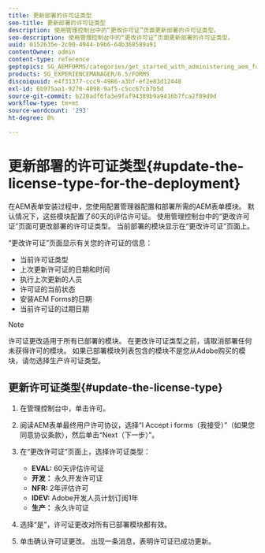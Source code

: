 ```yaml
---
title: 更新部署的许可证类型
seo-title: 更新部署的许可证类型
description: 使用管理控制台中的“更改许可证”页面更新部署的许可证类型。
seo-description: 使用管理控制台中的“更改许可证”页面更新部署的许可证类型。
uuid: 0152635e-2c00-4944-b9b6-64b368589a91
contentOwner: admin
content-type: reference
geptopics: SG_AEMFORMS/categories/get_started_with_administering_aem_forms_on_jee
products: SG_EXPERIENCEMANAGER/6.5/FORMS
discoiquuid: e4f31377-ccc9-4986-a3bf-ef2e83d12448
exl-id: 6b975aa1-9270-4098-9af5-c5cc67cb7b5d
source-git-commit: b220adf6fa3e9faf94389b9a9416b7fca2f89d9d
workflow-type: tm+mt
source-wordcount: '293'
ht-degree: 0%

---
```


# 更新部署的许可证类型{#update-the-license-type-for-the-deployment}

在AEM表单安装过程中，您使用配置管理器配置和部署所需的AEM表单模块。 默认情况下，这些模块配置了60天的评估许可证。 使用管理控制台中的“更改许可证”页面可更改部署的许可证类型。 当前部署的模块显示在“更改许可证”页面上。

“更改许可证”页面显示有关您的许可证的信息：

* 当前许可证类型
* 上次更新许可证的日期和时间
* 执行上次更新的人员
* 许可证的当前状态
* 安装AEM Forms的日期
* 当前许可证的过期日期

>[!NOTE]
>
>许可证更改适用于所有已部署的模块。 在更改许可证类型之前，请取消部署任何未获得许可的模块。 如果已部署模块列表包含的模块不是您从Adobe购买的模块，请勿选择生产许可证类型。

## 更新许可证类型{#update-the-license-type}

1. 在管理控制台中，单击许可。
1. 阅读AEM表单最终用户许可协议，选择“I Accept i forms（我接受）”（如果您同意协议条款），然后单击“Next（下一步）”。
1. 在“更改许可证”页面上，选择许可证类型：

   * **EVAL:** 60天评估许可证
   * **开发：** 永久开发许可证
   * **NFR:** 2年评估许可
   * **IDEV:** Adobe开发人员计划订阅1年
   * **生产：** 永久许可证

1. 选择“是”，许可证更改对所有已部署模块都有效。
1. 单击确认许可证更改。 出现一条消息，表明许可证已成功更新。
